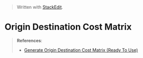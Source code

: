 
> Written with [StackEdit](https://stackedit.io/).

# Origin Destination Cost Matrix

> **References**:
> - [Generate Origin Destination Cost Matrix (Ready To Use)](https://pro.arcgis.com/en/pro-app/tool-reference/ready-to-use/itemdesc-generateorigindestinationcostmatrix.htm)
<!--stackedit_data:
eyJoaXN0b3J5IjpbLTUzNDkyMTgwMV19
-->